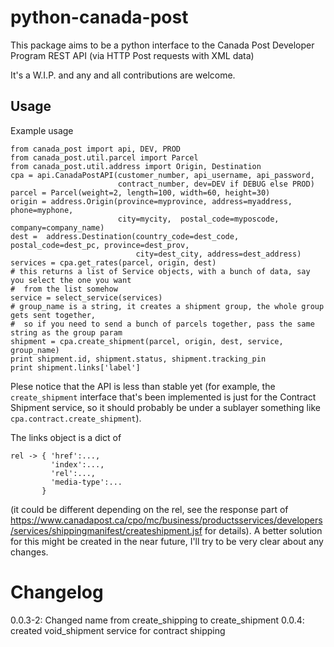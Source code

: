 python-canada-post
==================

This package aims to be a python interface to the Canada Post Developer Program
REST API (via HTTP Post requests with XML data)

It's a W.I.P. and any and all contributions are welcome.

Usage
-----

Example usage

    from canada_post import api, DEV, PROD
    from canada_post.util.parcel import Parcel
    from canada_post.util.address import Origin, Destination
    cpa = api.CanadaPostAPI(customer_number, api_username, api_password,
                            contract_number, dev=DEV if DEBUG else PROD)
    parcel = Parcel(weight=2, length=100, width=60, height=30)
    origin = address.Origin(province=myprovince, address=myaddress, phone=myphone,
                            city=mycity,  postal_code=myposcode, company=company_name)
    dest =  address.Destination(country_code=dest_code, postal_code=dest_pc, province=dest_prov,
                                city=dest_city, address=dest_address)
    services = cpa.get_rates(parcel, origin, dest)
    # this returns a list of Service objects, with a bunch of data, say you select the one you want
    #  from the list somehow
    service = select_service(services)
    # group_name is a string, it creates a shipment group, the whole group gets sent together,
    #  so if you need to send a bunch of parcels together, pass the same string as the group param
    shipment = cpa.create_shipment(parcel, origin, dest, service, group_name)
    print shipment.id, shipment.status, shipment.tracking_pin
    print shipment.links['label']

Plese notice that the API is less than stable yet (for example, the
`create_shipment` interface that's been implemented is just for the Contract
Shipment service, so it should probably be under a sublayer something like
`cpa.contract.create_shipment`).

The links object is a dict of

    rel -> { 'href':...,
             'index':...,
             'rel':...,
             'media-type':...
           }

(it could be different depending on the rel, see the response part of
https://www.canadapost.ca/cpo/mc/business/productsservices/developers/services/shippingmanifest/createshipment.jsf
for details). A better solution for this might be created in the near future,
I'll try to be very clear about any changes.

Changelog
=========
0.0.3-2: Changed name from create_shipping to create_shipment
0.0.4: created void_shipment service for contract shipping